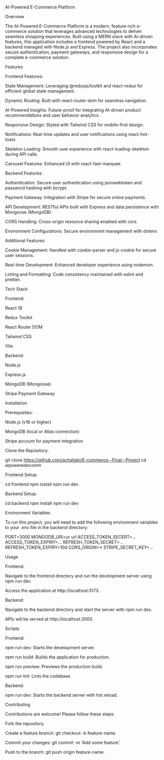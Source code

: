 AI-Powered E-Commerce Platform

Overview

The AI-Powered E-Commerce Platform is a modern, feature-rich e-commerce solution that leverages advanced technologies to deliver seamless shopping experiences. Built using a MERN stack with AI-driven features, this application includes a frontend powered by React and a backend managed with Node.js and Express. The project also incorporates secure authentication, payment gateways, and responsive design for a complete e-commerce solution.

Features

Frontend Features:

State Management: Leveraging @reduxjs/toolkit and react-redux for efficient global state management.

Dynamic Routing: Built with react-router-dom for seamless navigation.

AI-Powered Insights: Future-proof for integrating AI-driven product recommendations and user behavior analytics.

Responsive Design: Styled with Tailwind CSS for mobile-first design.

Notifications: Real-time updates and user notifications using react-hot-toast.

Skeleton Loading: Smooth user experience with react-loading-skeleton during API calls.

Carousel Features: Enhanced UI with react-fast-marquee.

Backend Features:

Authentication: Secure user authentication using jsonwebtoken and password hashing with bcrypt.

Payment Gateway: Integration with Stripe for secure online payments.

API Development: RESTful APIs built with Express and data persistence with Mongoose (MongoDB).

CORS Handling: Cross-origin resource sharing enabled with cors.

Environment Configurations: Secure environment management with dotenv.

Additional Features:

Cookie Management: Handled with cookie-parser and js-cookie for secure user sessions.

Real-time Development: Enhanced developer experience using nodemon.

Linting and Formatting: Code consistency maintained with eslint and prettier.

Tech Stack

Frontend:

React 18

Redux Toolkit

React Router DOM

Tailwind CSS

Vite

Backend:

Node.js

Express.js

MongoDB (Mongoose)

Stripe Payment Gateway

Installation

Prerequisites:

Node.js (v16 or higher)

MongoDB (local or Atlas connection)

Stripe account for payment integration

Clone the Repository:

git clone https://github.com/achaltaki/E-commerce--Final--Project
cd aipoweredecomm

Frontend Setup:

cd frontend
npm install
npm run dev

Backend Setup:

cd backend
npm install
npm run dev

Environment Variables

To run this project, you will need to add the following environment variables to your .env file in the backend directory:

PORT=3000
MONGODB_URI=ur url
ACCESS_TOKEN_SECERT=...
ACCESS_TOKEN_EXPIRY=...
REFRESH_TOKEN_SECRET=...
REFRESH_TOKEN_EXPIRY=10d
CORS_ORIGIN=*
STRIPE_SECRET_KEY=...

Usage

Frontend:

Navigate to the frontend directory and run the development server using npm run dev.

Access the application at http://localhost:5173.

Backend:

Navigate to the backend directory and start the server with npm run dev.

APIs will be served at http://localhost:3000.

Scripts

Frontend:

npm run dev: Starts the development server.

npm run build: Builds the application for production.

npm run preview: Previews the production build.

npm run lint: Lints the codebase.

Backend:

npm run dev: Starts the backend server with hot reload.

Contributing

Contributions are welcome! Please follow these steps:

Fork the repository.

Create a feature branch: git checkout -b feature-name.

Commit your changes: git commit -m 'Add some feature'.

Push to the branch: git push origin feature-name.
